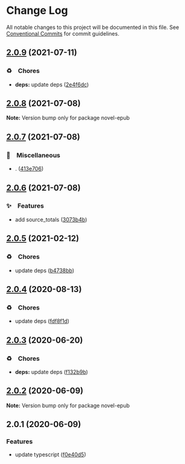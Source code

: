 # Change Log

All notable changes to this project will be documented in this file.
See [Conventional Commits](https://conventionalcommits.org) for commit guidelines.

## [2.0.9](https://github.com/bluelovers/ws-epub/compare/novel-epub@2.0.8...novel-epub@2.0.9) (2021-07-11)


### ♻️　Chores

* **deps:** update deps ([2e4f6dc](https://github.com/bluelovers/ws-epub/commit/2e4f6dceffbe16941d36a281a943847a026bd114))





## [2.0.8](https://github.com/bluelovers/ws-epub/compare/novel-epub@2.0.7...novel-epub@2.0.8) (2021-07-08)

**Note:** Version bump only for package novel-epub





## [2.0.7](https://github.com/bluelovers/ws-epub/compare/novel-epub@2.0.6...novel-epub@2.0.7) (2021-07-08)


### 🔖　Miscellaneous

* . ([413e706](https://github.com/bluelovers/ws-epub/commit/413e706004f0466578f74f87d554e887c44ad536))





## [2.0.6](https://github.com/bluelovers/ws-epub/compare/novel-epub@2.0.5...novel-epub@2.0.6) (2021-07-08)


### ✨　Features

* add source_totals ([3073b4b](https://github.com/bluelovers/ws-epub/commit/3073b4bf0d303594a134f2c2040c0734c92d391a))





## [2.0.5](https://github.com/bluelovers/ws-epub/compare/novel-epub@2.0.4...novel-epub@2.0.5) (2021-02-12)


### ♻️　Chores

* update deps ([b4738bb](https://github.com/bluelovers/ws-epub/commit/b4738bb61982286d8770cfae267717b9cac58e4f))





## [2.0.4](https://github.com/bluelovers/ws-epub/compare/novel-epub@2.0.3...novel-epub@2.0.4) (2020-08-13)


### ♻️　Chores

* update deps ([fdf8f1d](https://github.com/bluelovers/ws-epub/commit/fdf8f1d5eefac9e040f8d4fc34fa545e8e7b52e4))





## [2.0.3](https://github.com/bluelovers/ws-epub/compare/novel-epub@2.0.2...novel-epub@2.0.3) (2020-06-20)


### ♻️　Chores

* **deps:** update deps ([f132b9b](https://github.com/bluelovers/ws-epub/commit/f132b9b049da8ff86f5f3ef1eee7a7e143c0f77a))





## [2.0.2](https://github.com/bluelovers/ws-epub/compare/novel-epub@2.0.1...novel-epub@2.0.2) (2020-06-09)

**Note:** Version bump only for package novel-epub





## 2.0.1 (2020-06-09)


### Features

* update typescript ([f0e40d5](https://github.com/bluelovers/ws-epub/commit/f0e40d5bc786e99112c8d65c09754a184e5e70c9))
